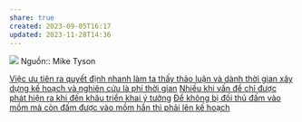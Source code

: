 ```yaml
---
share: true
created: 2023-09-05T16:17
updated: 2023-11-28T14:36
---
```


![](https://www.tallengestore.com/cdn/shop/products/Spirit_Of_Sports_-_Motivational_Quote_-_Everybody_Has_A_Plan_Till_They_Get_Punched_In_The_Mouth_-_Iron_Mike_Tyson_464f61f6-196a-4a15-bb7f-1ad1bed76835.jpg) 
Nguồn:: Mike Tyson 

[Việc ưu tiên ra quyết định nhanh làm ta thấy thảo luận và dành thời gian xây dựng kế hoạch và nghiên cứu là phí thời gian](./Vi%E1%BB%87c%20%C6%B0u%20ti%C3%AAn%20ra%20quy%E1%BA%BFt%20%C4%91%E1%BB%8Bnh%20nhanh%20l%C3%A0m%20ta%20th%E1%BA%A5y%20th%E1%BA%A3o%20lu%E1%BA%ADn%20v%C3%A0%20d%C3%A0nh%20th%E1%BB%9Di%20gian%20x%C3%A2y%20d%E1%BB%B1ng%20k%E1%BA%BF%20ho%E1%BA%A1ch%20v%C3%A0%20nghi%C3%AAn%20c%E1%BB%A9u%20l%C3%A0%20ph%C3%AD%20th%E1%BB%9Di%20gian.md)
[Nhiều khi vấn đề chỉ được phát hiện ra khi đến khâu triển khai ý tưởng](../../../C%C3%B4ng%20vi%E1%BB%87c/Nhi%E1%BB%81u%20khi%20v%E1%BA%A5n%20%C4%91%E1%BB%81%20ch%E1%BB%89%20%C4%91%C6%B0%E1%BB%A3c%20ph%C3%A1t%20hi%E1%BB%87n%20ra%20khi%20%C4%91%E1%BA%BFn%20kh%C3%A2u%20tri%E1%BB%83n%20khai%20%C3%BD%20t%C6%B0%E1%BB%9Fng.md)
[Để không bị đối thủ đấm vào mồm mà còn đấm được vào mồm hắn thì phải lên kế hoạch](./%C4%90%E1%BB%83%20kh%C3%B4ng%20b%E1%BB%8B%20%C4%91%E1%BB%91i%20th%E1%BB%A7%20%C4%91%E1%BA%A5m%20v%C3%A0o%20m%E1%BB%93m%20m%C3%A0%20c%C3%B2n%20%C4%91%E1%BA%A5m%20%C4%91%C6%B0%E1%BB%A3c%20v%C3%A0o%20m%E1%BB%93m%20h%E1%BA%AFn%20th%C3%AC%20ph%E1%BA%A3i%20l%C3%AAn%20k%E1%BA%BF%20ho%E1%BA%A1ch.md) 